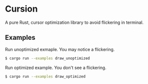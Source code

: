 Cursion
===

A pure Rust, cursor optimization library to avoid flickering in terminal.

## Examples

Run unoptimized exmaple. You may notice a flickering.

```bash
$ cargo run --examples draw_unoptimized
```

Run optimized example. You don't see a flickering.

```bash
$ cargo run --examples draw_optimized
```
